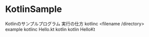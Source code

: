 # KotlinSample
Kotlinのサンプルプログラム
実行の仕方
kotlinc <filename /directory> example kotlinc Hello.kt
kotlin <class> kotlin HelloKt
